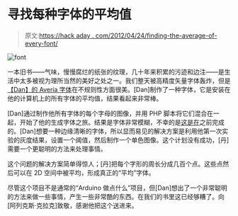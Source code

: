 # 寻找每种字体的平均值

> 原文:[https://hack aday . com/2012/04/24/finding-the-average-of-every-font/](https://hackaday.com/2012/04/24/finding-the-average-of-every-font/)

![](../Images/d16ac1cc8334c24d244f395c33384aa8.png "font")

一本旧书——气味，慢慢腐烂的纸张的纹理，几十年来积累的污迹和边注——是生活中太多被视为理所当然的美好之处之一。我们整天被高精度矢量字体轰炸，但是[【Dan】的 Avería 字体](http://iotic.com/averia/)在不规则性方面很美。[Dan]制作了一种字体，它是安装在他的计算机上的所有字体的平均值，结果看起来非常棒。

[Dan]通过制作他所有字体的每个字母的图像，并用 PHP 脚本将它们混合在一起，开始了他的生成字体之旅。结果是字体非常模糊，不幸的是[这是在](http://blog.moritzresl.net/post/17338649586/the-average-font-moritz-resl)之前完成的。[Dan]想要一种边缘清晰的字体，所以显而易见的解决方案是利用他第一次实验的灰度结果，设置一个阈值，然后制作一个单色图像。这个计划没有成功，[丹]需要一个更聪明的方法来处理事情。

这个问题的解决方案简单得惊人；[丹]把每个字形的周长分成几百个点。这些点然后可以在 2D 空间中被平均，形成真正的“平均”字体。

尽管这个项目不是通常的“Arduino 做点什么”项目，但[Dan]想出了一个非常聪明的方法来做一些事情，产生一些非常酷的东西。在我们的书里这已经够糟了。向[阿列克斯·克拉克]致敬，感谢他把这个送进来。